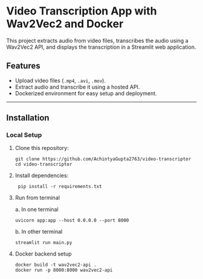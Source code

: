# Video Transcription App with Wav2Vec2 and Docker

This project extracts audio from video files, transcribes the audio using a Wav2Vec2 API, and displays the transcription in a Streamlit web application.

## Features
- Upload video files (`.mp4`, `.avi`, `.mov`).
- Extract audio and transcribe it using a hosted API.
- Dockerized environment for easy setup and deployment.

---

## Installation

### Local Setup
1. Clone this repository:
   ```
   git clone https://github.com/AchintyaGupta2763/video-transcriptor
   cd video-transcriptor
   ```
2. Install dependencies:
   ```
    pip install -r requirements.txt
   ```
3. Run from terminal
   
   a. In one terminal
      ```
      uvicorn app:app --host 0.0.0.0 --port 8000
      ```
   b. In other terminal
      ```
      streamlit run main.py
      ```
4. Docker backend setup
   ```
   docker build -t wav2vec2-api .
   docker run -p 8000:8000 wav2vec2-api
   ```
